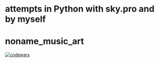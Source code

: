 # attempts in Python with sky.pro and by myself
# noname_music_art
[![codewars](https://www.codewars.com/users/username/badges/small)](https://www.codewars.com/users/noname_music_art)
